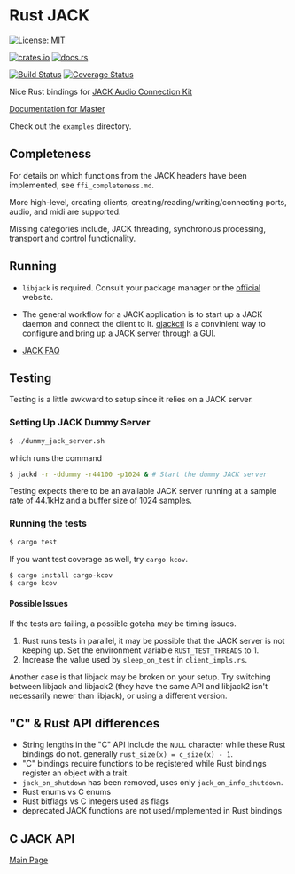 # Rust JACK

[![License: MIT](https://img.shields.io/badge/License-MIT-yellow.svg)](https://opensource.org/licenses/MIT)

[![crates.io](https://img.shields.io/crates/v/jack.svg)](https://crates.io/crates/jack)
[![docs.rs](https://docs.rs/jack/badge.svg)](https://docs.rs/jack/)

[![Build Status](https://travis-ci.org/wmedrano/rust-jack.svg?branch=master)](https://travis-ci.org/wmedrano/rust-jack)
[![Coverage Status](https://coveralls.io/repos/github/wmedrano/rust-jack/badge.svg?branch=master)](https://coveralls.io/github/wmedrano/rust-jack?branch=master)


Nice Rust bindings for
[JACK Audio Connection Kit](http://www.jackaudio.org/)

[Documentation for Master](https://wmedrano.github.io/rust-jack/jack/index.html)

Check out the `examples` directory.

## Completeness

For details on which functions from the JACK headers have been implemented, see `ffi_completeness.md`.

More high-level, creating clients, creating/reading/writing/connecting ports, audio, and midi are supported.

Missing categories include, JACK threading, synchronous processing, transport and control functionality.

## Running

* `libjack` is required. Consult your package manager or the [official](http://www.jackaudio.org/downloads/) website.

* The general workflow for a JACK application is to start up a JACK daemon and connect the client to it. [qjackctl](http://qjackctl.sourceforge.net/) is a convinient way to configure and bring up a JACK server through a GUI.

* [JACK FAQ](http://www.jackaudio.org/faq/)


## Testing

Testing is a little awkward to setup since it relies on a JACK server.

### Setting Up JACK Dummy Server

```bash
$ ./dummy_jack_server.sh
```

which runs the command

```bash
$ jackd -r -ddummy -r44100 -p1024 & # Start the dummy JACK server
```

Testing expects there to be an available JACK server running at a sample rate of
44.1kHz and a buffer size of 1024 samples.

### Running the tests

```bash
$ cargo test
```

If you want test coverage as well, try `cargo kcov`.

```bash
$ cargo install cargo-kcov
$ cargo kcov
```

#### Possible Issues

If the tests are failing, a possible gotcha may be timing issues.

1. Rust runs tests in parallel, it may be possible that the JACK server is not keeping up. Set the environment variable `RUST_TEST_THREADS` to 1.
2. Increase the value used by `sleep_on_test` in `client_impls.rs`.

Another case is that libjack may be broken on your setup.  Try switching between
libjack and libjack2 (they have the same API and libjack2 isn't necessarily
newer than libjack), or using a different version.


## "C" & Rust API differences
* String lengths in the "C" API include the `NULL` character while these Rust
  bindings do not. generally `rust_size(x) = c_size(x) - 1`.
* "C" bindings require functions to be registered while Rust bindings register
  an object with a trait.
* `jack_on_shutdown` has been removed, uses only `jack_on_info_shutdown`.
* Rust enums vs C enums
* Rust bitflags vs C integers used as flags
* deprecated JACK functions are not used/implemented in Rust bindings


## C JACK API

[Main Page](http://jackaudio.org/files/docs/html/index.html)

